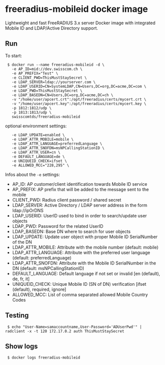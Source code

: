 freeradius-mobileid docker image
================================

Lightweight and fast FreeRADIUS 3.x server Docker image with integrated Mobile ID and LDAP/Active Directory support.

## Run

To start: 
```
 $ docker run --name freeradius-mobileid -d \
   -e AP_ID=mid://dev.swisscom.ch \
   -e AP_PREFIX="Test" \
   -e CLIENT_PWD=ThisMustStaySecret \
   -e LDAP_SERVER=ldap://yourserver.com \
   -e LDAP_USERID=CN=SystemLDAP,CN=Users,DC=org,DC=acme,DC=com \
   -e LDAP_PWD=ThisMustStaySecret \
   -e LDAP_BASEDN=CN=Users,DC=org,DC=acme,DC=ch \
   -v "/home/user/apcert.crt":/opt/freeradius/certs/mycert.crt \
   -v "/home/user/apcert.key":/opt/freeradius/certs/mycert.key \
   -p 1812:1812/udp \
   -p 1813:1813/udp \
   swisscomtds/freeradius-mobileid
```
optional environment settings:
```
   -e LDAP_UPDATE=enabled \
   -e LDAP_ATTR_MOBILE=mobile \
   -e LDAP_ATTR_LANGUAGE=preferredLanguage \
   -e LDAP_ATTR_SNOFDN=msNPCallingStationID \
   -e LDAP_ATTR_USER=cn \
   -e DEFAULT_LANGUAGE=de \
   -e UNIQUEID_CHECK=ifset \
   -e ALLOWED_MCC="228,295" \
```

Infos about the `-e` settings:

* AP_ID: AP customer/client identification towards Mobile ID service
* AP_PREFIX: AP prefix that will be added to the message sent to the mobile
* CLIENT_PWD: Radius client password / shared secret
* LDAP_SERVER: Active Directory / LDAP server address in the form ldap://ipOrDNS
* LDAP_USERID: UserID used to bind in order to search/update user objects
* LDAP_PWD: Password for the related UserID
* LDAP_BASEDN: Base DN where to search for user objects
* LDAP_UPDATE: Update user object with proper Mobile ID SerialNumber of the DN
* LDAP_ATTR_MOBILE: Attribute with the mobile number (default: mobile)
* LDAP_ATTR_LANGUAGE: Attribute with the preferred user language (default: preferredLanguage)
* LDAP_ATTR_SNOFDN: Attribute with the Mobile ID SerialNumber in the DN (default: msNPCallingStationID)
* DEFAULT_LANGUAGE: Default language if not set or invalid [en (default), de, fr, it]
* UNIQUEID_CHECK: Unique Mobile ID (SN of DN) verification [ifset (default), required, ignore]
* ALLOWED_MCC: List of comma separated allowed Mobile Country Codes


## Testing

```
 $ echo "User-Name=samaccountname,User-Password='ADUserPwd'" | radclient -x -t 120 172.17.0.2 auth ThisMustStaySecret
```

## Show logs
```
 $ docker logs freeradius-mobileid
```

